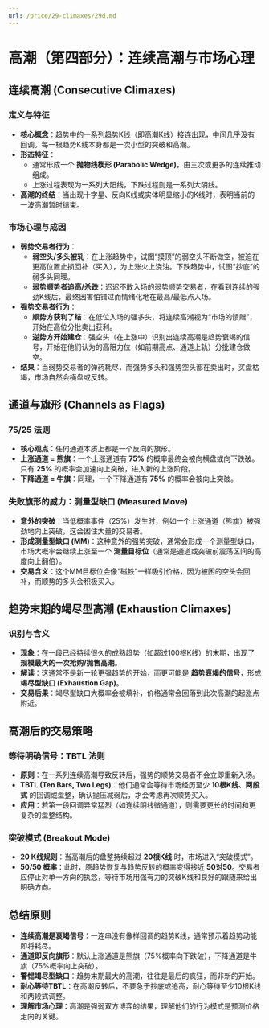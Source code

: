 ```yaml
---
url: /price/29-climaxes/29d.md
---
```

# 高潮（第四部分）：连续高潮与市场心理

## 连续高潮 (Consecutive Climaxes)

### 定义与特征

* **核心概念**：趋势中的一系列趋势K线（即高潮K线）接连出现，中间几乎没有回调。每一根趋势K线本身都是一次小型的突破和高潮。
* **形态特征**：
  * 通常形成一个 **抛物线楔形 (Parabolic Wedge)**，由三次或更多的连续推动组成。
  * 上涨过程表现为一系列大阳线，下跌过程则是一系列大阴线。
* **高潮的终结**：当出现十字星、反向K线或实体明显缩小的K线时，表明当前的一波高潮暂时结束。

### 市场心理与成因

* **弱势交易者行为**：
  * **弱空头/多头被轧**：在上涨趋势中，试图“摸顶”的弱空头不断做空，被迫在更高位置止损回补（买入），为上涨火上浇油。下跌趋势中，试图“抄底”的弱多头同理。
  * **弱势顺势者追高/杀跌**：迟迟不敢入场的弱势顺势交易者，在看到连续的强劲K线后，最终因害怕错过而情绪化地在最高/最低点入场。
* **强势交易者行为**：
  * **顺势方获利了结**：在低位入场的强多头，将连续高潮视为“市场的馈赠”，开始在高位分批卖出获利。
  * **逆势方开始建仓**：强空头（在上涨中）识别出连续高潮是趋势衰竭的信号，开始在他们认为的高阻力位（如前期高点、通道上轨）分批建仓做空。
* **结果**：当弱势交易者的弹药耗尽，而强势多头和强势空头都在卖出时，买盘枯竭，市场自然会横盘或反转。

## 通道与旗形 (Channels as Flags)

### 75/25 法则

* **核心观点**：任何通道本质上都是一个反向的旗形。
* **上涨通道 = 熊旗**：一个上涨通道有 **75%** 的概率最终会被向横盘或向下跌破。只有 **25%** 的概率会加速向上突破，进入新的上涨阶段。
* **下降通道 = 牛旗**：同理，一个下降通道有 **75%** 的概率会被向上突破。

### 失败旗形的威力：测量型缺口 (Measured Move)

* **意外的突破**：当低概率事件（25%）发生时，例如一个上涨通道（熊旗）被强劲地向上突破，这会困住大量的交易者。
* **形成测量型缺口 (MM)**：这种意外的强势突破，通常会形成一个测量型缺口，市场大概率会继续上涨至一个 **测量目标位**（通常是通道或突破前震荡区间的高度向上翻倍）。
* **交易含义**：这个MM目标位会像“磁铁”一样吸引价格，因为被困的空头会回补，而顺势的多头会积极买入。

## 趋势末期的竭尽型高潮 (Exhaustion Climaxes)

### 识别与含义

* **现象**：在一段已经持续很久的成熟趋势（如超过100根K线）的末期，出现了 **规模最大的一次抢购/抛售高潮**。
* **解读**：这通常不是新一轮更强趋势的开始，而更可能是 **趋势衰竭的信号**，形成 **竭尽型缺口 (Exhaustion Gap)**。
* **交易后果**：竭尽型缺口大概率会被填补，价格通常会回落到此次高潮的起涨点附近。

## 高潮后的交易策略

### 等待明确信号：TBTL 法则

* **原则**：在一系列连续高潮导致反转后，强势的顺势交易者不会立即重新入场。
* **TBTL (Ten Bars, Two Legs)**：他们通常会等待市场经历至少 **10根K线、两段式** 的回调或盘整，确认抛压减弱后，才会考虑再次顺势买入。
* **应用**：若第一段回调异常猛烈（如连续阴线微通道），则需要更长的时间和更复杂的盘整结构。

### 突破模式 (Breakout Mode)

* **20 K线规则**：当高潮后的盘整持续超过 **20根K线** 时，市场进入“突破模式”。
* **50/50 概率**：此时，原趋势恢复与趋势反转的概率变得接近 **50对50**。交易者应停止对单一方向的执念，等待市场用强有力的突破K线和良好的跟随来给出明确方向。

## 总结原则

* **连续高潮是衰竭信号**：一连串没有像样回调的趋势K线，通常预示着趋势动能即将耗尽。
* **通道即反向旗形**：默认上涨通道是熊旗（75%概率向下跌破），下降通道是牛旗（75%概率向上突破）。
* **警惕竭尽型缺口**：趋势末期最大的高潮，往往是最后的疯狂，而非新的开始。
* **耐心等待TBTL**：在高潮反转后，不要急于抄底或追高，耐心等待至少10根K线和两段式调整。
* **理解市场心理**：高潮是强弱双方博弈的结果，理解他们的行为模式是预测价格走向的关键。

